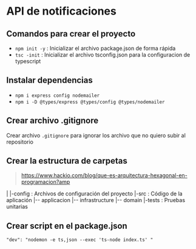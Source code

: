 # API de notificaciones

## Comandos para crear el proyecto
- `npm init -y` : Inicializar el archivo package.json de forma rápida
- `tsc -init` : Inicializar el archivo tsconfig.json para la configuracion de typescript


## Instalar dependencias
- `npm i express config nodemailer`
- `npm i -D @types/express @types/config @types/nodemailer`


## Crear archivo .gitignore
Crear archivo `.gitignore` para ignorar los archivo que no quiero subir al repositorio

## Crear la estructura de carpetas
> https://www.hackio.com/blog/que-es-arquitectura-hexagonal-en-programacion?amp

|
|-config  : Archivos de configuración del proyecto
|-src : Código de la aplicación
|-- applicacion
|-- infrastructure
|-- domain
|-tests : Pruebas unitarias

## Crear script en el package.json
` "dev": "nodemon -e ts,json --exec 'ts-node index.ts' " `